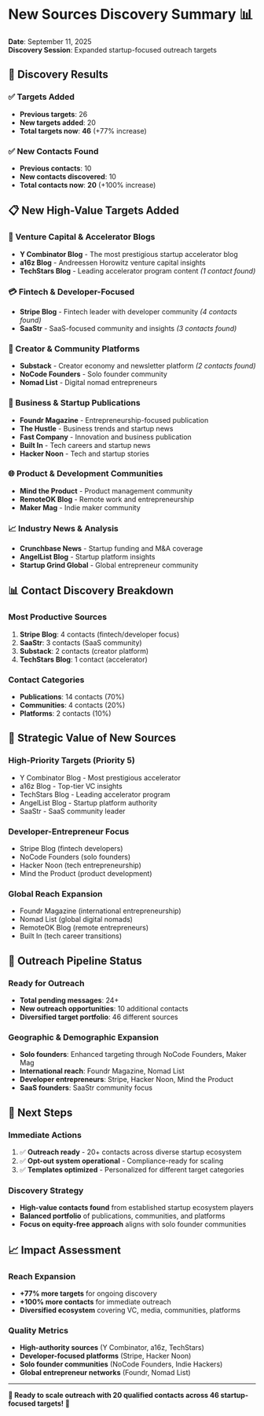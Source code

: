 # New Sources Discovery Summary 📊

**Date**: September 11, 2025  
**Discovery Session**: Expanded startup-focused outreach targets

## 🎯 **Discovery Results**

### **✅ Targets Added**
- **Previous targets**: 26
- **New targets added**: 20
- **Total targets now**: **46** (+77% increase)

### **✅ New Contacts Found**
- **Previous contacts**: 10
- **New contacts discovered**: 10
- **Total contacts now**: **20** (+100% increase)

## 📋 **New High-Value Targets Added**

### **🚀 Venture Capital & Accelerator Blogs**
- **Y Combinator Blog** - The most prestigious startup accelerator blog
- **a16z Blog** - Andreessen Horowitz venture capital insights
- **TechStars Blog** - Leading accelerator program content *(1 contact found)*

### **💳 Fintech & Developer-Focused**
- **Stripe Blog** - Fintech leader with developer community *(4 contacts found)*
- **SaaStr** - SaaS-focused community and insights *(3 contacts found)*

### **🎪 Creator & Community Platforms**
- **Substack** - Creator economy and newsletter platform *(2 contacts found)*
- **NoCode Founders** - Solo founder community
- **Nomad List** - Digital nomad entrepreneurs

### **📰 Business & Startup Publications**
- **Foundr Magazine** - Entrepreneurship-focused publication
- **The Hustle** - Business trends and startup news
- **Fast Company** - Innovation and business publication
- **Built In** - Tech careers and startup news
- **Hacker Noon** - Tech and startup stories

### **🌐 Product & Development Communities**
- **Mind the Product** - Product management community
- **RemoteOK Blog** - Remote work and entrepreneurship
- **Maker Mag** - Indie maker community

### **📈 Industry News & Analysis**
- **Crunchbase News** - Startup funding and M&A coverage
- **AngelList Blog** - Startup platform insights
- **Startup Grind Global** - Global entrepreneur community

## 📊 **Contact Discovery Breakdown**

### **Most Productive Sources**
1. **Stripe Blog**: 4 contacts (fintech/developer focus)
2. **SaaStr**: 3 contacts (SaaS community)
3. **Substack**: 2 contacts (creator platform)
4. **TechStars Blog**: 1 contact (accelerator)

### **Contact Categories**
- **Publications**: 14 contacts (70%)
- **Communities**: 4 contacts (20%)
- **Platforms**: 2 contacts (10%)

## 🎯 **Strategic Value of New Sources**

### **High-Priority Targets** (Priority 5)
- Y Combinator Blog - Most prestigious accelerator
- a16z Blog - Top-tier VC insights
- TechStars Blog - Leading accelerator program
- AngelList Blog - Startup platform authority
- SaaStr - SaaS community leader

### **Developer-Entrepreneur Focus**
- Stripe Blog (fintech developers)
- NoCode Founders (solo founders)
- Hacker Noon (tech entrepreneurship)
- Mind the Product (product development)

### **Global Reach Expansion**
- Foundr Magazine (international entrepreneurship)
- Nomad List (global digital nomads)
- RemoteOK Blog (remote entrepreneurs)
- Built In (tech career transitions)

## 📧 **Outreach Pipeline Status**

### **Ready for Outreach**
- **Total pending messages**: 24+
- **New outreach opportunities**: 10 additional contacts
- **Diversified target portfolio**: 46 different sources

### **Geographic & Demographic Expansion**
- **Solo founders**: Enhanced targeting through NoCode Founders, Maker Mag
- **International reach**: Foundr Magazine, Nomad List
- **Developer entrepreneurs**: Stripe, Hacker Noon, Mind the Product
- **SaaS founders**: SaaStr community focus

## 🚀 **Next Steps**

### **Immediate Actions**
1. ✅ **Outreach ready** - 20+ contacts across diverse startup ecosystem
2. ✅ **Opt-out system operational** - Compliance-ready for scaling
3. ✅ **Templates optimized** - Personalized for different target categories

### **Discovery Strategy**
- **High-value contacts found** from established startup ecosystem players
- **Balanced portfolio** of publications, communities, and platforms
- **Focus on equity-free approach** aligns with solo founder communities

## 📈 **Impact Assessment**

### **Reach Expansion**
- **+77% more targets** for ongoing discovery
- **+100% more contacts** for immediate outreach
- **Diversified ecosystem** covering VC, media, communities, platforms

### **Quality Metrics**
- **High-authority sources** (Y Combinator, a16z, TechStars)
- **Developer-focused platforms** (Stripe, Hacker Noon)
- **Solo founder communities** (NoCode Founders, Indie Hackers)
- **Global entrepreneur networks** (Foundr, Nomad List)

---

**🎯 Ready to scale outreach with 20 qualified contacts across 46 startup-focused targets! 🚀**
